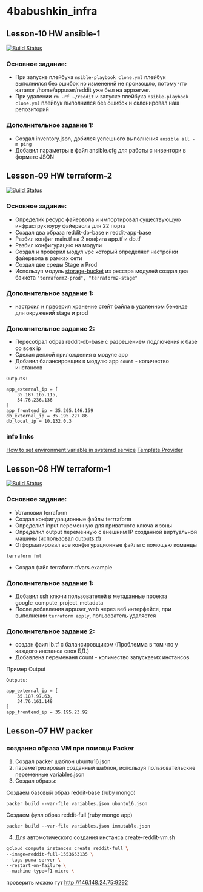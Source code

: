 # 4babushkin_infra

## Lesson-10 HW ansible-1

[![Build Status](https://travis-ci.com/otus-devops-2019-02/4babushkin_infra.svg?branch=ansible-1)](https://travis-ci.com/otus-devops-2019-02/4babushkin_infra)

### Основное задание:
* При запуске плейбука `nsible-playbook clone.yml` плейбук выполнился без ошибок но изменений не произошло, потому что каталог /home/appuser/reddit уже был на appserver.
* При удалении `rm -rf ~/reddit` и запуске плейбука `nsible-playbook clone.yml` плейбук выполнился без ошибок и склонировал наш репозиторий 

### Дополнительное задание 1:
* Создал inventory.json, добился успешного выполнения `ansible all -m ping`
* Добавил параметры в файл ansible.cfg для работы с инвентори в формате JSON

## Lesson-09 HW terraform-2

[![Build Status](https://travis-ci.com/otus-devops-2019-02/4babushkin_infra.svg?branch=terraform-2)](https://travis-ci.com/otus-devops-2019-02/4babushkin_infra)

### Основное задание:
* Определиk ресурс файервола и импортировал существующую инфраструктоуру файервола для 22 порта
* Создал два образа reddit-db-base и reddit-app-base
* Разбил конфиг main.tf на 2 конфига app.tf и db.tf
* Разбил конфигурацию на модули
* Создал и проверил модул vpc который определяет настройки файервола в рамках сети
* Создал две среды Stage и Prod
* Используя модуль [storage-bucket](https://registry.terraform.io/modules/SweetOps/storage-bucket/google/0.2.0) из ресстра модулей создал два баккета `"terraform2-prod", "terraform2-stage"`

### Дополнительное задание 1:
* настроил и првоерил хранение стейт файла в удаленном бекенде для окружений stage и prod

### Дополнительное задание 2:
* Пересобрал образ reddit-db-base с разрешением подлючения к базе со всех ip
* Сделал деплой прилождения в модуле app
* Добавил балансировщик к модулю app `count` - количество инстансов
```
Outputs:

app_external_ip = [
    35.187.165.115,
    34.76.236.136
]
app_frontend_ip = 35.205.146.159
db_external_ip = 35.195.227.86
db_local_ip = 10.132.0.3
```

### info links
  [How to set environment variable in systemd service](https://serverfault.com/questions/413397/how-to-set-environment-variable-in-systemd-service)
  [Template Provider](https://www.terraform.io/docs/providers/template/index.html)



## Lesson-08 HW terraform-1

[![Build Status](https://travis-ci.com/otus-devops-2019-02/4babushkin_infra.svg?branch=terraform-1)](https://travis-ci.com/otus-devops-2019-02/4babushkin_infra)

### Основное задание:
* Установил terraform
* Создал конфигурационные файлы terrraform
* Определил input переменную для приватного ключа и зоны 
* Определил output переменную с внешним IP созданной виртуальной машины (использовал outputs.tf)
* Отформатировал все конфигурационные файлы с помощью команды
```
terraform fmt
```
* Создал файл terraform.tfvars.example

### Дополнительное задание 1:
* Добавил ssh ключи пользователей в метаданные проекта google_compute_project_metadata
* После добавления appuser_web через веб интерфейсе, при выполнении `terraform apply`, пользователь удаляется

### Дополнительное задание 2:
* создан фаил lb.tf с балансировщиком (Проблемма в том что у каждого инстанса своя БД.)
* Добавлена переменаня count -  количество запускаемх инстансов

Пример Output
```
Outputs:

app_external_ip = [
    35.187.97.63,
    34.76.161.148
]
app_frontend_ip = 35.195.23.92

```



## Lesson-07 HW packer
### создания образа VM при помощи Packer

 1) Создал packer шаблон ubuntu16.json
 2) параметризировал созданный шаблон, используя пользовательские переменные variables.json
 3) Создал образы:

  Создаем базовый образ reddit-base (ruby mongo)
  ```
  packer build --var-file variables.json ubuntu16.json
  ```

  Создаем фулл образ reddit-full (ruby mongo app)
  ```
  packer build --var-file variables.json immutable.json
  ```

 4) Для автомотического создания инстанса create-reddit-vm.sh
  
  ```sh
  gcloud compute instances create reddit-full \
  --image=reddit-full-1553653135 \
  --tags puma-server \
  --restart-on-failure \
  --machine-type=f1-micro \
  ```

проверить можно тут http://146.148.24.75:9292


